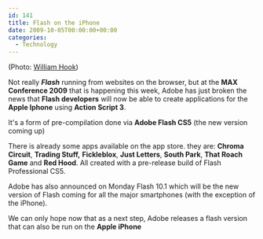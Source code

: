 ```yaml
---
id: 141
title: Flash on the iPhone
date: 2009-10-05T00:00:00+00:00
categories:
  - Technology
---
```

<!-- <img src="http://files.placona.co.uk/flash_iphone/iphone.jpg" alt="Flash on iPhone" width="480" height="276" /> -->
  
<span style="align: left;">(Photo: <a title="Photo by William Hook" href="http://www.flickr.com/photos/williamhook/" target="_blank">William Hook</a>)</span>
  
Not really **_Flash_** running from websites on the browser, but at the **MAX Conference 2009** that is happening this week, Adobe has just broken the news that **Flash developers** will now be able to create applications for the **Apple Iphone** using **Action Script 3**.
  
It's a form of pre-compilation done via **Adobe Flash CS5** (the new version coming up)
  
There is already some apps available on the app store. they are: **Chroma Circuit**, **Trading Stuff,** **Fickleblox**, **Just Letters**, **South Park**, **That Roach Game** and **Red Hood**. All created with a pre-release build of Flash Professional CS5.
  
Adobe has also announced on Monday Flash 10.1 which will be the new version of Flash coming for all the major smartphones (with the exception of the iPhone).
  
We can only hope now that as a next step, Adobe releases a flash version that can also be run on the **Apple iPhone**
